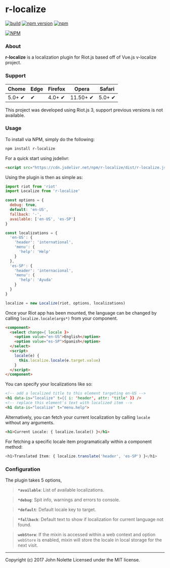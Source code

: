 # **r-localize**

[![build](https://travis-ci.org/neetjn/r-localize.svg?branch=master)](https://travis-ci.org/neetjn/r-localize/)
[![npm version](https://badge.fury.io/js/r-localize.svg)](https://badge.fury.io/js/r-localize)
[![npm](https://img.shields.io/npm/dm/r-localize.svg)](https://www.npmjs.com/package/r-localize)

[![NPM](https://nodei.co/npm/r-localize.png)](https://nodei.co/npm/r-localize/)

### About

**r-localize** is a localization plugin for Riot.js based off of Vue.js v-localize project.

### Support

| Chome  | Edge | Firefox | Opera    | Safari |
|--------|------|---------|----------|--------|
| 5.0+ ✔ |  ✔   | 4.0+ ✔  | 11.50+ ✔ | 5.0+ ✔ |

This project was developed using Riot.js 3, support previous versions is not available.

### Usage

To install via NPM, simply do the following:
```sh
npm install r-localize
```
For a quick start using jsdelivr:
```html
<script src="https://cdn.jsdelivr.net/npm/r-localize/dist/r-localize.js"></script>
```
Using the plugin is then as simple as:

```js
import riot from 'riot'
import Localize from 'r-localize'

const options = {
  debug: true,
  default: 'en-US',
  fallback: '-',  
  available: ['en-US', 'es-SP']
}

const localizations = {
  'en-US': {
    'header': 'international',
    'menu': {
      'help': 'Help'
    }
  },
  'es-SP': {
    'header': 'internacional',
    'menu': {
      'help': 'Ayuda'
    }
  }
}

localize = new Localize(riot, options, localizations)
```

Once your Riot app has been mounted, the language can be changed by calling `localize.locale(args*)` from your component.

```html
<component>
  <select change={ locale }>
    <option value="en-US">English</option>
    <option value="es-SP">Spanish</option>
  </select>
  <script>
    locale(e) {
      this.localize.locale(e.target.value)
    }
  </script>
</component>
```

You can specify your localizations like so:

```html
<!-- add a localized title to this element targeting en-US -->
<h1 data-is="localize" t={{ i: 'header', attr: 'title' }} />
<!-- replace this element's text with localized item -->
<h1 data-is="localize" t="menu.help">
```

Alternatively, you can fetch your current localization by calling `locale` without any arguments.

```html
<h1>Current Locale: { localize.locale() }</h1>
```

For fetching a specific locale item programatically within a component method:

```js
<h1>Translated Item: { localize.translate('header', 'es-SP') }</h1>
```

### Configuration

The plugin takes 5 options,

> **`*available`**: List of available localizations.

> **`*debug`**: Spit info, warnings and errors to console.

> **`*default`**: Default locale key to target.

> **`*fallback`**: Default text to show if localization for current language not found.

> **`webStore`**: If the mixin is accessed within a web context and option `webStore` is enabled, mixin will store the locale in local storage for the next visit.

---

Copyright (c) 2017 John Nolette Licensed under the MIT license.